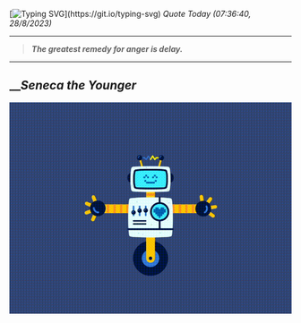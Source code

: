 [![Typing SVG](https://readme-typing-svg.herokuapp.com?font=Press+Start+2P&color=C2F784&size=35&width=900&height=100&lines=Hello+World%2C+I'm+Hung+!)](https://git.io/typing-svg) 
_Quote Today (07:36:40, 28/8/2023)_
___
>**_The greatest remedy for anger is delay._**
___

## __**_Seneca the Younger_**

![RobotDance](src/assets/images/robot-dancing-dribble.gif?style=center)
